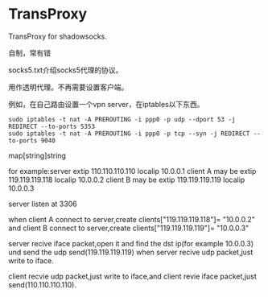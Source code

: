 TransProxy
==========

TransProxy for shadowsocks.

自制，常有错

socks5.txt介绍socks5代理的协议。

用作透明代理。不再需要设置客户端。

例如，在自己路由设置一个vpn server，在iptables以下东西。

```
sudo iptables -t nat -A PREROUTING -i ppp0 -p udp --dport 53 -j REDIRECT --to-ports 5353
sudo iptables -t nat -A PREROUTING -i ppp0 -p tcp --syn -j REDIRECT --to-ports 9040
```

map[string]string 

for example:server extip 110.110.110.110 localip 10.0.0.1
client A may be extip 119.119.119.118 localip 10.0.0.2
client B may be extip 119.119.119.119 localip 10.0.0.3

server listen at 3306

when client A connect to server,create clients["119.119.119.118"]= "10.0.0.2"
and client B connect to server,create clients["119.119.119.119"]= "10.0.0.3"

server recive iface packet,open it and find the dst ip(for example 10.0.0.3) und send the udp send(119.119.119.119)
when server recive udp packet,just write to iface.

client recvie udp packet,just write to iface,and client revie iface packet,just send(110.110.110.110).
